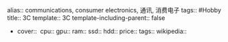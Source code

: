 alias:: communications, consumer electronics, 通讯, 消费电子
tags:: #Hobby
title:: 3C
template:: 3C
template-including-parent:: false
  - cover:: ![]()
    cpu::
    gpu::
    ram::
    ssd::
    hdd::
    price::
    tags::
    wikipedia::